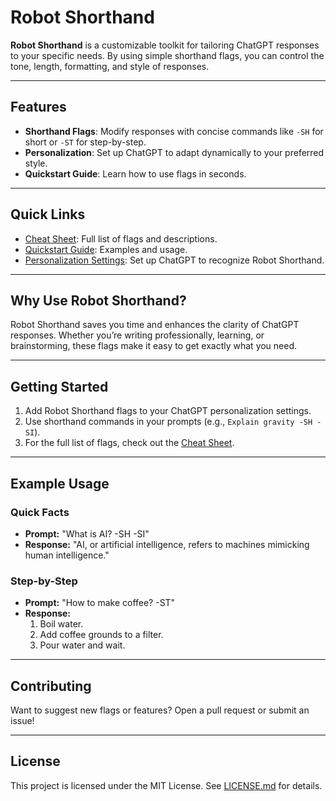 # Robot Shorthand

**Robot Shorthand** is a customizable toolkit for tailoring ChatGPT responses to your specific needs. By using simple shorthand flags, you can control the tone, length, formatting, and style of responses. 

---

## Features

- **Shorthand Flags**: Modify responses with concise commands like `-SH` for short or `-ST` for step-by-step.
- **Personalization**: Set up ChatGPT to adapt dynamically to your preferred style.
- **Quickstart Guide**: Learn how to use flags in seconds.

---

## Quick Links

- [Cheat Sheet](docs/cheatsheet.md): Full list of flags and descriptions.
- [Quickstart Guide](docs/quickstart.md): Examples and usage.
- [Personalization Settings](docs/personalization.md): Set up ChatGPT to recognize Robot Shorthand.

---

## Why Use Robot Shorthand?

Robot Shorthand saves you time and enhances the clarity of ChatGPT responses. Whether you’re writing professionally, learning, or brainstorming, these flags make it easy to get exactly what you need.

---

## Getting Started

1. Add Robot Shorthand flags to your ChatGPT personalization settings.
2. Use shorthand commands in your prompts (e.g., `Explain gravity -SH -SI`).
3. For the full list of flags, check out the [Cheat Sheet](docs/cheatsheet.md).

---

## Example Usage

### Quick Facts
- **Prompt:** "What is AI? -SH -SI"
- **Response:** "AI, or artificial intelligence, refers to machines mimicking human intelligence."

### Step-by-Step
- **Prompt:** "How to make coffee? -ST"
- **Response:**
  1. Boil water.
  2. Add coffee grounds to a filter.
  3. Pour water and wait.

---

## Contributing

Want to suggest new flags or features? Open a pull request or submit an issue!

---

## License

This project is licensed under the MIT License. See [LICENSE.md](LICENSE.md) for details.
